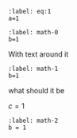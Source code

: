 ```{math} 
:label: eq:1
a=1
```

```{math} 
:label: math-0
b=1
```

With text around it
```{math} 
:label: math-1
b=1
```
what should it be

$c=1$

```{math} 
:label: math-2
b = 1
```